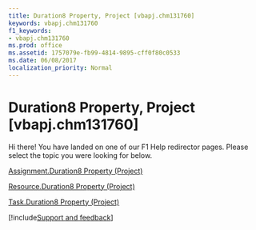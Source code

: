 ```yaml
---
title: Duration8 Property, Project [vbapj.chm131760]
keywords: vbapj.chm131760
f1_keywords:
- vbapj.chm131760
ms.prod: office
ms.assetid: 1757079e-fb99-4814-9895-cff0f80c0533
ms.date: 06/08/2017
localization_priority: Normal
---
```



# Duration8 Property, Project [vbapj.chm131760]

Hi there! You have landed on one of our F1 Help redirector pages. Please select the topic you were looking for below.

[Assignment.Duration8 Property (Project)](https://msdn.microsoft.com/library/0be92dfc-bfa2-629f-b7a0-65643ad5902e%28Office.15%29.aspx)

[Resource.Duration8 Property (Project)](https://msdn.microsoft.com/library/7305d9da-68d2-25e8-b83f-593f5c3ed861%28Office.15%29.aspx)

[Task.Duration8 Property (Project)](https://msdn.microsoft.com/library/dbe9b6a2-6502-f9f5-62a1-bd5b553dd44c%28Office.15%29.aspx)

[!include[Support and feedback](~/includes/feedback-boilerplate.md)]